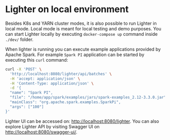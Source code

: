 # Lighter on local environment
Besides K8s and YARN cluster modes, it is also possible to run Lighter in local mode.
Local mode is meant for local testing and demo purposes. You can start Lighter locally 
by executing `docker-compose up` command inside `./dev/` folder.

When lighter is running you can execute example applications provided by Apache Spark.
For example `Spark PI` application can be started by executing this `curl` command:

```bash
curl -X 'POST' \
  'http://localhost:8080/lighter/api/batches' \
  -H 'accept: application/json' \
  -H 'Content-Type: application/json' \
  -d '{
  "name": "Spark PI",
  "file": "/home/app/spark/examples/jars/spark-examples_2.12-3.3.0.jar",
  "mainClass": "org.apache.spark.examples.SparkPi",
  "args": ["100"]
}'
```

Lighter UI can be accessed on: [http://localhost:8080/lighter](http://localhost:8080/lighter).
You can also explore Lighter API by visiting Swagger UI on [http://localhost:8080/swagger-ui/](http://localhost:8080/swagger-ui/).